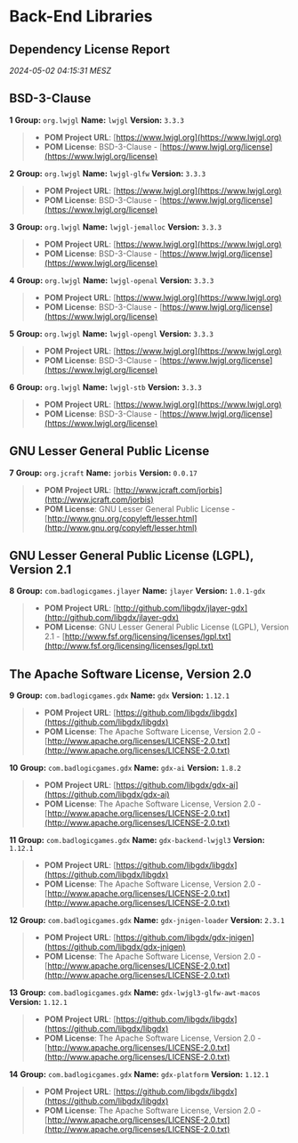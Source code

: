 
# Back-End Libraries
## Dependency License Report
_2024-05-02 04:15:31 MESZ_
## BSD-3-Clause

**1** **Group:** `org.lwjgl` **Name:** `lwjgl` **Version:** `3.3.3` 
> - **POM Project URL**: [https://www.lwjgl.org](https://www.lwjgl.org)
> - **POM License**: BSD-3-Clause - [https://www.lwjgl.org/license](https://www.lwjgl.org/license)

**2** **Group:** `org.lwjgl` **Name:** `lwjgl-glfw` **Version:** `3.3.3` 
> - **POM Project URL**: [https://www.lwjgl.org](https://www.lwjgl.org)
> - **POM License**: BSD-3-Clause - [https://www.lwjgl.org/license](https://www.lwjgl.org/license)

**3** **Group:** `org.lwjgl` **Name:** `lwjgl-jemalloc` **Version:** `3.3.3` 
> - **POM Project URL**: [https://www.lwjgl.org](https://www.lwjgl.org)
> - **POM License**: BSD-3-Clause - [https://www.lwjgl.org/license](https://www.lwjgl.org/license)

**4** **Group:** `org.lwjgl` **Name:** `lwjgl-openal` **Version:** `3.3.3` 
> - **POM Project URL**: [https://www.lwjgl.org](https://www.lwjgl.org)
> - **POM License**: BSD-3-Clause - [https://www.lwjgl.org/license](https://www.lwjgl.org/license)

**5** **Group:** `org.lwjgl` **Name:** `lwjgl-opengl` **Version:** `3.3.3` 
> - **POM Project URL**: [https://www.lwjgl.org](https://www.lwjgl.org)
> - **POM License**: BSD-3-Clause - [https://www.lwjgl.org/license](https://www.lwjgl.org/license)

**6** **Group:** `org.lwjgl` **Name:** `lwjgl-stb` **Version:** `3.3.3` 
> - **POM Project URL**: [https://www.lwjgl.org](https://www.lwjgl.org)
> - **POM License**: BSD-3-Clause - [https://www.lwjgl.org/license](https://www.lwjgl.org/license)

## GNU Lesser General Public License

**7** **Group:** `org.jcraft` **Name:** `jorbis` **Version:** `0.0.17` 
> - **POM Project URL**: [http://www.jcraft.com/jorbis](http://www.jcraft.com/jorbis)
> - **POM License**: GNU Lesser General Public License - [http://www.gnu.org/copyleft/lesser.html](http://www.gnu.org/copyleft/lesser.html)

## GNU Lesser General Public License (LGPL), Version 2.1

**8** **Group:** `com.badlogicgames.jlayer` **Name:** `jlayer` **Version:** `1.0.1-gdx` 
> - **POM Project URL**: [http://github.com/libgdx/jlayer-gdx](http://github.com/libgdx/jlayer-gdx)
> - **POM License**: GNU Lesser General Public License (LGPL), Version 2.1 - [http://www.fsf.org/licensing/licenses/lgpl.txt](http://www.fsf.org/licensing/licenses/lgpl.txt)

## The Apache Software License, Version 2.0

**9** **Group:** `com.badlogicgames.gdx` **Name:** `gdx` **Version:** `1.12.1` 
> - **POM Project URL**: [https://github.com/libgdx/libgdx](https://github.com/libgdx/libgdx)
> - **POM License**: The Apache Software License, Version 2.0 - [http://www.apache.org/licenses/LICENSE-2.0.txt](http://www.apache.org/licenses/LICENSE-2.0.txt)

**10** **Group:** `com.badlogicgames.gdx` **Name:** `gdx-ai` **Version:** `1.8.2` 
> - **POM Project URL**: [https://github.com/libgdx/gdx-ai](https://github.com/libgdx/gdx-ai)
> - **POM License**: The Apache Software License, Version 2.0 - [http://www.apache.org/licenses/LICENSE-2.0.txt](http://www.apache.org/licenses/LICENSE-2.0.txt)

**11** **Group:** `com.badlogicgames.gdx` **Name:** `gdx-backend-lwjgl3` **Version:** `1.12.1` 
> - **POM Project URL**: [https://github.com/libgdx/libgdx](https://github.com/libgdx/libgdx)
> - **POM License**: The Apache Software License, Version 2.0 - [http://www.apache.org/licenses/LICENSE-2.0.txt](http://www.apache.org/licenses/LICENSE-2.0.txt)

**12** **Group:** `com.badlogicgames.gdx` **Name:** `gdx-jnigen-loader` **Version:** `2.3.1` 
> - **POM Project URL**: [https://github.com/libgdx/gdx-jnigen](https://github.com/libgdx/gdx-jnigen)
> - **POM License**: The Apache Software License, Version 2.0 - [http://www.apache.org/licenses/LICENSE-2.0.txt](http://www.apache.org/licenses/LICENSE-2.0.txt)

**13** **Group:** `com.badlogicgames.gdx` **Name:** `gdx-lwjgl3-glfw-awt-macos` **Version:** `1.12.1` 
> - **POM Project URL**: [https://github.com/libgdx/libgdx](https://github.com/libgdx/libgdx)
> - **POM License**: The Apache Software License, Version 2.0 - [http://www.apache.org/licenses/LICENSE-2.0.txt](http://www.apache.org/licenses/LICENSE-2.0.txt)

**14** **Group:** `com.badlogicgames.gdx` **Name:** `gdx-platform` **Version:** `1.12.1` 
> - **POM Project URL**: [https://github.com/libgdx/libgdx](https://github.com/libgdx/libgdx)
> - **POM License**: The Apache Software License, Version 2.0 - [http://www.apache.org/licenses/LICENSE-2.0.txt](http://www.apache.org/licenses/LICENSE-2.0.txt)


